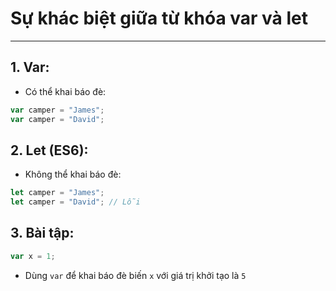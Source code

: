 # Sự khác biệt giữa từ khóa var và let

---

## 1. Var:

- Có thể khai báo đè:

```js
var camper = "James";
var camper = "David";
```

## 2. Let (ES6):

- Không thể khai báo đè:

```js
let camper = "James";
let camper = "David"; // Lỗi
```

## 3. Bài tập:

```js
var x = 1;
```

- Dùng `var` để khai báo đè biến `x` với giá trị khởi tạo là `5`
